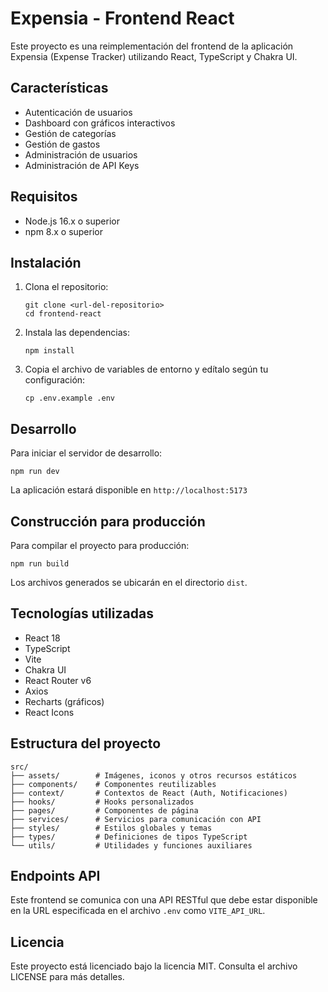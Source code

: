 # Expensia - Frontend React

Este proyecto es una reimplementación del frontend de la aplicación Expensia (Expense Tracker) utilizando React, TypeScript y Chakra UI.

## Características

- Autenticación de usuarios
- Dashboard con gráficos interactivos
- Gestión de categorías
- Gestión de gastos
- Administración de usuarios
- Administración de API Keys

## Requisitos

- Node.js 16.x o superior
- npm 8.x o superior

## Instalación

1. Clona el repositorio:
   ```
   git clone <url-del-repositorio>
   cd frontend-react
   ```

2. Instala las dependencias:
   ```
   npm install
   ```

3. Copia el archivo de variables de entorno y edítalo según tu configuración:
   ```
   cp .env.example .env
   ```

## Desarrollo

Para iniciar el servidor de desarrollo:

```
npm run dev
```

La aplicación estará disponible en `http://localhost:5173`

## Construcción para producción

Para compilar el proyecto para producción:

```
npm run build
```

Los archivos generados se ubicarán en el directorio `dist`.

## Tecnologías utilizadas

- React 18
- TypeScript
- Vite
- Chakra UI
- React Router v6
- Axios
- Recharts (gráficos)
- React Icons

## Estructura del proyecto

```
src/
├── assets/        # Imágenes, iconos y otros recursos estáticos
├── components/    # Componentes reutilizables
├── context/       # Contextos de React (Auth, Notificaciones)
├── hooks/         # Hooks personalizados
├── pages/         # Componentes de página
├── services/      # Servicios para comunicación con API
├── styles/        # Estilos globales y temas
├── types/         # Definiciones de tipos TypeScript
└── utils/         # Utilidades y funciones auxiliares
```

## Endpoints API

Este frontend se comunica con una API RESTful que debe estar disponible en la URL especificada en el archivo `.env` como `VITE_API_URL`.

## Licencia

Este proyecto está licenciado bajo la licencia MIT. Consulta el archivo LICENSE para más detalles.

